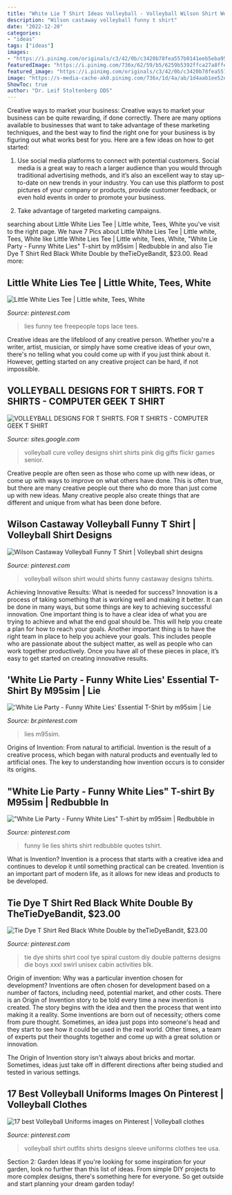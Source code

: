 ```yaml
---
title: "White Lie T Shirt Ideas Volleyball - Volleyball Wilson Shirt Would Shirts Funny Castaway Designs Tshirts"
description: "Wilson castaway volleyball funny t shirt"
date: "2022-12-20"
categories:
- "ideas"
tags: ["ideas"]
images:
- "https://i.pinimg.com/originals/c3/42/0b/c3420b78fea557b0141eeb5eba95dc0e.jpg"
featuredImage: "https://i.pinimg.com/736x/62/59/b5/6259b5392ffca27a8ffe03738c130a64--volleyball-girl-volleyball-clothes.jpg"
featured_image: "https://i.pinimg.com/originals/c3/42/0b/c3420b78fea557b0141eeb5eba95dc0e.jpg"
image: "https://s-media-cache-ak0.pinimg.com/736x/1d/4a/ab/1d4aab1ee52e236addbf80f632664d27.jpg"
ShowToc: true
author: "Dr. Leif Stoltenberg DDS"
---
```



Creative ways to market your business:
Creative ways to market your business can be quite rewarding, if done correctly. There are many options available to businesses that want to take advantage of these marketing techniques, and the best way to find the right one for your business is by figuring out what works best for you. Here are a few ideas on how to get started: 
1. Use social media platforms to connect with potential customers. Social media is a great way to reach a larger audience than you would through traditional advertising methods, and it’s also an excellent way to stay up-to-date on new trends in your industry. You can use this platform to post pictures of your company or products, provide customer feedback, or even hold events in order to promote your business. 

2. Take advantage of targeted marketing campaigns.

	

		
searching about Little White Lies Tee | Little white, Tees, White you've visit to the right page. We have 7 Pics about Little White Lies Tee | Little white, Tees, White like Little White Lies Tee | Little white, Tees, White, &quot;White Lie Party - Funny White Lies&quot; T-shirt by m95sim | Redbubble in and also Tie Dye T Shirt Red Black White Double by theTieDyeBandit, $23.00. Read more:
		
    
## Little White Lies Tee | Little White, Tees, White

<img loading=lazy src="https://i.pinimg.com/originals/c3/42/0b/c3420b78fea557b0141eeb5eba95dc0e.jpg" onerror="this.onerror=null;this.src='https://tse3.mm.bing.net/th?id=OIP.V2aiQh09_Ja0jb9meLAysAHaLH&amp;pid=15.1';" alt="Little White Lies Tee | Little white, Tees, White">

_Source: pinterest.com_

>lies funny tee freepeople tops lace tees. 

	

Creative ideas are the lifeblood of any creative person. Whether you're a writer, artist, musician, or simply have some creative ideas of your own, there's no telling what you could come up with if you just think about it. However, getting started on any creative project can be hard, if not impossible.

    
## VOLLEYBALL DESIGNS FOR T SHIRTS. FOR T SHIRTS - COMPUTER GEEK T SHIRT

<img loading=lazy src="http://bit.ly/n1n3h5" onerror="this.onerror=null;this.src='https://tse1.mm.bing.net/th?id=OIP.-TI2WoFeRmSSLfqMX7zbbAHaFu&amp;pid=15.1';" alt="VOLLEYBALL DESIGNS FOR T SHIRTS. FOR T SHIRTS - COMPUTER GEEK T SHIRT">

_Source: sites.google.com_

>volleyball cure volley designs shirt shirts pink dig gifts flickr games senior. 

	

Creative people are often seen as those who come up with new ideas, or come up with ways to improve on what others have done. This is often true, but there are many creative people out there who do more than just come up with new ideas. Many creative people also create things that are different and unique from what has been done before.

    
## Wilson Castaway Volleyball Funny T Shirt | Volleyball Shirt Designs

<img loading=lazy src="https://i.pinimg.com/originals/f6/ff/8a/f6ff8a15a4710f8da63abf108943374a.jpg" onerror="this.onerror=null;this.src='https://tse2.mm.bing.net/th?id=OIP.jymUoD4jT_gQUtC9jft3XgHaGu&amp;pid=15.1';" alt="Wilson Castaway Volleyball Funny T Shirt | Volleyball shirt designs">

_Source: pinterest.com_

>volleyball wilson shirt would shirts funny castaway designs tshirts. 

	

Achieving Innovative Results: What is needed for success?
Innovation is a process of taking something that is working well and making it better. It can be done in many ways, but some things are key to achieving successful innovation. One important thing is to have a clear idea of what you are trying to achieve and what the end goal should be. This will help you create a plan for how to reach your goals. Another important thing is to have the right team in place to help you achieve your goals. This includes people who are passionate about the subject matter, as well as people who can work together productively. Once you have all of these pieces in place, it’s easy to get started on creating innovative results.

    
## &#039;White Lie Party - Funny White Lies&#039; Essential T-Shirt By M95sim | Lie

<img loading=lazy src="https://i.pinimg.com/originals/1d/21/cc/1d21cc0dc2d6559de78456bdd2a4f0ad.png" onerror="this.onerror=null;this.src='https://tse4.mm.bing.net/th?id=OIP.K0erBSEN0bfoG_q7UP7IHwHaJ4&amp;pid=15.1';" alt="&#039;White Lie Party - Funny White Lies&#039; Essential T-Shirt by m95sim | Lie">

_Source: br.pinterest.com_

>lies m95sim. 

	

Origins of Invention: From natural to artificial.
Invention is the result of a creative process, which began with natural products and eventually led to artificial ones. The key to understanding how invention occurs is to consider its origins.

    
## &quot;White Lie Party - Funny White Lies&quot; T-shirt By M95sim | Redbubble In

<img loading=lazy src="https://i.pinimg.com/originals/2a/8c/6e/2a8c6e0cb928f6dc11581eeccfb013c1.png" onerror="this.onerror=null;this.src='https://tse1.mm.bing.net/th?id=OIP.5BqqZMW0eMEoox_QkNIXLAHaJ4&amp;pid=15.1';" alt="&quot;White Lie Party - Funny White Lies&quot; T-shirt by m95sim | Redbubble in">

_Source: pinterest.com_

>funny lie lies shirts shirt redbubble quotes tshirt. 

	

What is Invention?
Invention is a process that starts with a creative idea and continues to develop it until something practical can be created. Invention is an important part of modern life, as it allows for new ideas and products to be developed.

    
## Tie Dye T Shirt Red Black White Double By TheTieDyeBandit, $23.00

<img loading=lazy src="https://s-media-cache-ak0.pinimg.com/736x/1d/4a/ab/1d4aab1ee52e236addbf80f632664d27.jpg" onerror="this.onerror=null;this.src='https://tse3.mm.bing.net/th?id=OIP.RuvWCl9oymp5Z1sHrfTs7wHaFj&amp;pid=15.1';" alt="Tie Dye T Shirt Red Black White Double by theTieDyeBandit, $23.00">

_Source: pinterest.com_

>tie dye shirts shirt cool tye spiral custom diy double patterns designs die boys xxxl swirl unisex cabin activities blk. 

	

Origin of invention: Why was a particular invention chosen for development?
Inventions are often chosen for development based on a number of factors, including need, potential market, and other costs. There is an Origin of Invention story to be told every time a new invention is created. The story begins with the idea and then the process that went into making it a reality. 
Some inventions are born out of necessity; others come from pure thought. Sometimes, an idea just pops into someone's head and they start to see how it could be used in the real world. Other times, a team of experts put their thoughts together and come up with a great solution or innovation. 

The Origin of Invention story isn't always about bricks and mortar. Sometimes, ideas just take off in different directions after being studied and tested in various settings.

    
## 17 Best Volleyball Uniforms Images On Pinterest | Volleyball Clothes

<img loading=lazy src="https://i.pinimg.com/736x/62/59/b5/6259b5392ffca27a8ffe03738c130a64--volleyball-girl-volleyball-clothes.jpg" onerror="this.onerror=null;this.src='https://tse2.mm.bing.net/th?id=OIP.j2hy0YfMqJpXHc5RkCE6EQHaLG&amp;pid=15.1';" alt="17 best Volleyball Uniforms images on Pinterest | Volleyball clothes">

_Source: pinterest.com_

>volleyball shirt outfits shirts designs sleeve uniforms clothes tee usa. 

	

Section 2: Garden Ideas
If you're looking for some inspiration for your garden, look no further than this list of ideas. From simple DIY projects to more complex designs, there's something here for everyone. So get outside and start planning your dream garden today!

